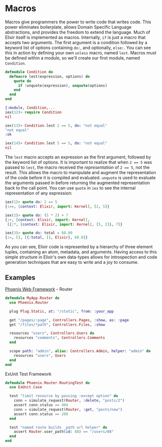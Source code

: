# Macros

Macros give programmers the power to write code that writes code. This power eliminates boilerplate, allows Domain Specific Language abstractions, and provides the freedom to extend the language. Much of Elixir itself is implemented as macros. Internally, `if` is just a macro that accepts two arguments. The first argument is a condition followed by a keyword list of options containing `do:`, and optionally, `else:`. You can see this in action by defining your own `unless` macro, named `lest`. Macros must be defined within a module, so we'll create our first module, named `Condition`.

```elixir
defmodule Condition do
  defmacro lest(expression, options) do
    quote do
      if !unquote(expression), unquote(options)
    end
  end
end

{:module, Condition,...
iex(12)> require Condition
nil

iex(13)> Condition.lest 2 == 5, do: "not equal"
"not equal"
:ok

iex(14)> Condition.lest 5 == 5, do: "not equal"
nil
```

The `lest` macro accepts an expression as the first argument, followed by the keyword list of options. It is important to realize that when `2 == 5` was passed to `lest`, the macro received the *representation* of `2 == 5`, not the result. This allows the macro to manipulate and augment the representation of the code before it is compiled and evaluated. `unquote` is used to evaluate the arguments passed in before returning the augmented representation back to the call point. You can use `quote` in `iex` to see the internal representation of any expression:

```elixir
iex(1)> quote do: 2 == 5
{:==, [context: Elixir, import: Kernel], [2, 5]}

iex(2)> quote do: (5 * 2) + 7
{:+, [context: Elixir, import: Kernel],
 [{:*, [context: Elixir, import: Kernel], [5, 2]}, 7]}

iex(3)> quote do: total = 88.00
{:=, [], [{:total, [], Elixir}, 88.0]}
```

As you can see, Elixir code is represented by a hierarchy of three element tuples, containing an atom, metadata, and arguments. Having access to this simple structure in Elixir's own data-types allows for introspection and code generation techniques that are easy to write and a joy to consume.


## Examples
[Phoenix Web Framework](https://github.com/phoenixframework/phoenix) - Router
```elixir
defmodule MyApp.Router do
  use Phoenix.Router

  plug Plug.Static, at: "/static", from: :your_app

  get "/pages/:page", Controllers.Pages, :show, as: :page
  get "/files/*path", Controllers.Files, :show

  resources "users", Controllers.Users do
    resources "comments", Controllers.Comments
  end

  scope path: "admin", alias: Controllers.Admin, helper: "admin" do
    resources "users", Users
  end
end
```

ExUnit Test Framework
```elixir
defmodule Phoenix.Router.RoutingTest do
  use ExUnit.Case

  test "limit resource by passing :except option" do
    conn = simulate_request(Router, :delete, "posts/2")
    assert conn.status == 404
    conn = simulate_request(Router, :get, "posts/new")
    assert conn.status == 200
  end

  test "named route builds _path url helper" do
    assert Router.user_path(id: 88) == "/users/88"
  end
end
```
